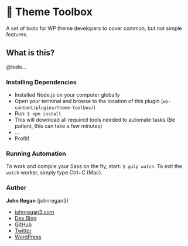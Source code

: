 # 💼 Theme Toolbox

A set of tools for WP theme developers to cover common, but not simple features.

## What is this?

@todo...

### Installing Dependencies
- Installed Node.js on your computer globally
- Open your terminal and browse to the location of this plugin (`wp-content/plugins/theme-toolbox/`)
- Run: `$ npm install`
- This will download all required tools needed to automate tasks (Be patient, this can take a few minutes)
- ...
- Profit!

### Running Automation
To work and compile your Sass on the fly, start: `$ gulp watch`.
To exit the `watch` worker, simply type Ctrl+C (Mac).

### Author

**John Regan** (johnregan3)
- [johnregan3.com](http://johnregan3.com)
- [Dev Blog](http://johnregan3.co)
- [GitHub](https://github.com/johnregan3)
- [Twitter](https://twitter.com/johnregan3)
- [WordPress](https://profiles.wordpress.org/johnregan3)